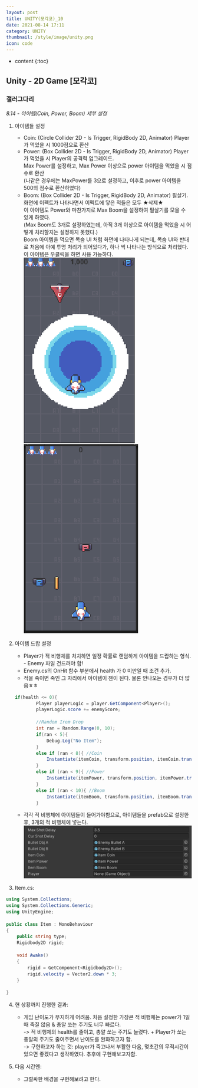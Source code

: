 ```yaml
---
layout: post
title: UNITY(모각코)_10
date: 2021-08-14 17:11
category: UNITY
thumbnail: /style/image/unity.png
icon: code
---
```


* content
{:toc}

## Unity - 2D Game [모각코]
### 갤러그다리
*8.14 - 아이템(Coin,  Power, Boom) 세부 설정*
1. 아이템들 설정  
    - Coin: (Circle Collider 2D - Is Trigger, RigidBody 2D, Animator) Player가 먹었을 시 1000점으로 환산
    - Power: (Box Collider 2D - Is Trigger, RigidBody 2D, Animator) Player가 먹었을 시 Player의 공격력 업그레이드.  
    Max Power를 설정하고, Max Power 이상으로 power 아이템을 먹었을 시 점수로 환산  
    (나같은 경우에는 MaxPower를 3으로 설정하고, 이후로 power 아이템을 500의 점수로 환산하였다)  
    - Boom: (Box Collider 2D - Is Trigger, RigidBody 2D, Animator) 필살기. 화면에 이펙트가 나타나면서 이펙트에 닿은 적들은 모두 ★삭제★  
    이 아이템도 Power와 마찬가지로 Max Boom을 설정하여 필살기를 모을 수 있게 하였다.  
    (Max Boom도 3개로 설정하였는데, 아직 3개 이상으로 아이템을 먹었을 시 어떻게 처리할지는 설정하지 못했다.)  
    Boom 아이템을 먹으면 목숨 UI 처럼 화면에 나타나게 되는데, 목숨 UI와 반대로 처음에 아예 투명 처리가 되어있다가, 하나 씩 나타나는 방식으로 처리했다.  
    이 아이템은 우클릭을 하면 사용 가능하다.  
    ![alt Boom](/style/image/Boom.PNG)
    ![alt InGame](style/image/InGame.PNG)

2. 아이템 드랍 설정
    - Player가 적 비행체를 처치하면 일정 확률로 랜덤하게 아이템을 드랍하는 형식. - Enemy 파일 건드려야 함!
    - Enemy.cs의 OnHit 함수 부분에서 health 가 0 미만일 때 조건 추가.  
    - 적을 죽이면 죽인 그 자리에서 아이템이 젠이 된다. 물론 안나오는 경우가 더 많음ㅎㅎ

    ```C#
    if(health <= 0){
            Player playerLogic = player.GetComponent<Player>();
            playerLogic.score += enemyScore;

            //Random Irem Drop
            int ran = Random.Range(0, 10);
            if(ran < 5){
                Debug.Log("No Item");
            }
            else if (ran < 8){ //Coin
                Instantiate(itemCoin, transform.position, itemCoin.transform.rotation);
            }
            else if (ran < 9){ //Power
                Instantiate(itemPower, transform.position, itemPower.transform.rotation);
            }
            else if (ran < 10){ //Boom
                Instantiate(itemBoom, transform.position, itemBoom.transform.rotation);
            } 
    ```

    - 각각 적 비행체에 아이템들이 들어가야함으로, 아이템들을 prefab으로 설정한 후, 3개의 적 비행체에 넣는다.
    ![alt Enemy_prefab](/style/image/Enemy_prefab.PNG)  

3. Item.cs:

```C#
using System.Collections;
using System.Collections.Generic;
using UnityEngine;

public class Item : MonoBehaviour
{
    public string type;
    Rigidbody2D rigid;

    void Awake()
    {
        rigid = GetComponent<Rigidbody2D>();
        rigid.velocity = Vector2.down * 3;
    }

}
```

4. 현 상황까지 진행한 결과:
    - 게임 난이도가 무지하게 어려움. 처음 설정한 가장큰 적 비행체는 power가 1일때 죽질 않음 & 총알 쏘는 주기도 너무 빠르다.  
    -> 적 비행체의 health를 줄이고, 총알 쏘는 주기도 늘렸다. + Player가 쏘는 총알의 주기도 줄여주면서 난이도를 완화하고자 함.  
    -> 구현하고자 하는 것: player가 죽고나서 부활한 다음, 몇초간의 무적시간이 있으면 좋겠다고 생각하였다. 추후에 구현해보고자함.

5. 다음 시간엔:
    - 그럴싸한 배경을 구현해보려고 한다.  